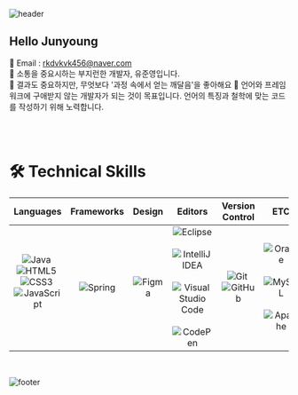 ![header](https://capsule-render.vercel.app/api?type=waving&&color=gradient&height=100&section=header&fontSize=90)

<h2> Hello Junyoung </h2>



<span> 💌 Email : rkdvkvk456@naver.com </span> <br>
<span> 🔎 소통을 중요시하는 부지런한 개발자, 유준영입니다. </span> <br>
<span> 🥕 결과도 중요하지만, 무엇보다 '과정 속에서 얻는 깨달음'을 좋아해요 </span>
<span> 📄 언어와 프레임워크에 구애받지 않는 개발자가 되는 것이 목표입니다. 언어의 특징과 철학에 맞는 코드를 작성하기 위해 노력합니다. </span>

<br/><br/>

# 🛠 Technical Skills
|Languages |Frameworks |Design |Editors|Version Control |ETC|
|:---:|:---:|:---:|:---:|:---:|:---:|
|![Java](https://img.shields.io/badge/java-%23007396.svg?style=for-the-btn&logo=java&logoColor=white)&nbsp;![HTML5](https://img.shields.io/badge/html5-%23E34F26.svg?style=for-the-btn&logo=html5&logoColor=white)&nbsp;![CSS3](https://img.shields.io/badge/css3-%231572B6.svg?style=for-the-btn&logo=css3&logoColor=white)&nbsp;![JavaScript](https://img.shields.io/badge/javascript-%23F7DF1E.svg?style=for-the-btn&logo=javascript&logoColor=black)&nbsp;|![Spring](https://img.shields.io/badge/spring-%236DB33F.svg?style=for-the-btn&logo=spring&logoColor=white)|![Figma](https://img.shields.io/badge/figma-%23F24E1E.svg?style=for-the-btn&logo=figma&logoColor=white)|![Eclipse](https://img.shields.io/badge/Eclipse-%232C2255.svg?style=for-the-btn&logo=Eclipse&logoColor=white)&nbsp;![IntelliJ IDEA](https://img.shields.io/badge/IntelliJIDEA-000000.svg?style=for-the-btn&logo=intellij-idea&logoColor=white)&nbsp;![Visual Studio Code](https://img.shields.io/badge/Visual%20Studio%20Code-0078d7.svg?style=for-the-btn&logo=visual-studio-code&logoColor=white)&nbsp;![CodePen](https://img.shields.io/badge/CodePen-white?style=for-the-btn&logo=codepen&logoColor=black)|![Git](https://img.shields.io/badge/git-%23F05033.svg?style=for-the-btn&logo=git&logoColor=white)&nbsp;![GitHub](https://img.shields.io/badge/github-%23121011.svg?style=for-the-btn&logo=github&logoColor=white)|![Oracle](https://img.shields.io/badge/Oracle-F80000?style=for-the-btn&logo=oracle&logoColor=white)&nbsp;![MySQL](https://img.shields.io/badge/mysql-%2300f.svg?style=for-the-btn&logo=mysql&logoColor=white)&nbsp;![Apache](https://img.shields.io/badge/apache-%23D42029.svg?style=for-the-btn&logo=apache&logoColor=white)|



<br/>

![footer](https://capsule-render.vercel.app/api?type=waving&&color=gradient&height=100&section=footer&fontSize=90)




